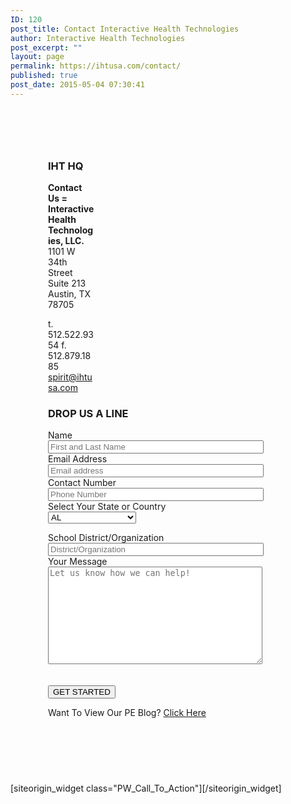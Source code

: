 ```yaml
---
ID: 120
post_title: Contact Interactive Health Technologies
author: Interactive Health Technologies
post_excerpt: ""
layout: page
permalink: https://ihtusa.com/contact/
published: true
post_date: 2015-05-04 07:30:41
---
```

<div id="pl-120"  class="panel-layout" ><div id="pg-120-0"  class="panel-grid panel-has-style"  data-style="{&quot;padding&quot;:&quot;60px&quot;,&quot;background_display&quot;:&quot;tile&quot;}" ><div class="panel-row-style panel-row-style-for-120-0" ><div id="pgc-120-0-0"  class="panel-grid-cell"  data-weight="0.2502081599" ><div id="panel-120-0-0-0" class="so-panel widget widget_black-studio-tinymce widget_black_studio_tinymce panel-first-child panel-last-child" data-index="0" data-style="{&quot;background_image_attachment&quot;:false,&quot;background_display&quot;:&quot;tile&quot;,&quot;featured_widgets&quot;:true,&quot;bigger_title&quot;:&quot;&quot;}" ><div class="featured-widget panel-widget-style panel-widget-style-for-120-0-0-0" ><h3 class="widget-title"><span class="widget-title__inline">IHT HQ</span></h3><div class="textwidget"><strong>Contact Us = Interactive Health Technologies, LLC.</strong>
1101 W 34th Street
Suite 213
Austin, TX 78705

t. 512.522.9354
f. 512.879.1885
<a href="mailto:spirit@ihtusa.com">spirit@ihtusa.com</a></div></div></div></div><div id="pgc-120-0-1"  class="panel-grid-cell"  data-weight="0.7497918401" ><div id="panel-120-0-1-0" class="so-panel widget widget_black-studio-tinymce widget_black_studio_tinymce panel-first-child panel-last-child" data-index="1" data-style="{&quot;background_image_attachment&quot;:false,&quot;background_display&quot;:&quot;tile&quot;,&quot;featured_widgets&quot;:&quot;&quot;,&quot;bigger_title&quot;:true}" ><div class="widget-title--big panel-widget-style panel-widget-style-for-120-0-1-0" ><h3 class="widget-title"><span class="widget-title__inline">DROP US A LINE</span></h3><div class="textwidget"><div role="form" class="wpcf7" id="wpcf7-f463-o1" lang="en-US" dir="ltr">
<div class="screen-reader-response"></div>
<form action="/wp-admin/post.php#wpcf7-f463-o1" method="post" class="wpcf7-form" novalidate="novalidate">
<div style="display: none;">
<input type="hidden" name="_wpcf7" value="463" />
<input type="hidden" name="_wpcf7_version" value="5.0.1" />
<input type="hidden" name="_wpcf7_locale" value="en_US" />
<input type="hidden" name="_wpcf7_unit_tag" value="wpcf7-f463-o1" />
<input type="hidden" name="_wpcf7_container_post" value="0" />
</div>
<div class="contact-form-small">
<div class="row">
<div class="col-xs-12  col-md-6">
Name<br />
      <span class="wpcf7-form-control-wrap your-name"><input type="text" name="your-name" value="" size="40" class="wpcf7-form-control wpcf7-text wpcf7-validates-as-required" aria-required="true" aria-invalid="false" placeholder="First and Last Name" /></span><br />
Email Address<br />
      <span class="wpcf7-form-control-wrap your-email"><input type="email" name="your-email" value="" size="40" class="wpcf7-form-control wpcf7-text wpcf7-email wpcf7-validates-as-required wpcf7-validates-as-email" aria-required="true" aria-invalid="false" placeholder="Email address" /></span><br />
Contact Number<br />
<span class="wpcf7-form-control-wrap your-tel"><input type="tel" name="your-tel" value="" size="40" class="wpcf7-form-control wpcf7-text wpcf7-tel wpcf7-validates-as-required wpcf7-validates-as-tel" aria-required="true" aria-invalid="false" placeholder="Phone Number" /></span><br />
Select Your State or Country<br />
<span class="wpcf7-form-control-wrap state"><select name="state" class="wpcf7-form-control wpcf7-select wpcf7-validates-as-required" aria-required="true" aria-invalid="false"><option value="AL">AL</option><option value="AK">AK</option><option value="AZ">AZ</option><option value="AR">AR</option><option value="CA">CA</option><option value="CO">CO</option><option value="CT">CT</option><option value="DE">DE</option><option value="FL">FL</option><option value="GA">GA</option><option value="HI">HI</option><option value="ID">ID</option><option value="IL">IL</option><option value="IN">IN</option><option value="IA">IA</option><option value="KS">KS</option><option value="KY">KY</option><option value="LA">LA</option><option value="ME">ME</option><option value="MD">MD</option><option value="MA">MA</option><option value="MI">MI</option><option value="MN">MN</option><option value="MS">MS</option><option value="MO">MO</option><option value="MT">MT</option><option value="NE">NE</option><option value="NV">NV</option><option value="NH">NH</option><option value="NJ">NJ</option><option value="NM">NM</option><option value="NY">NY</option><option value="NC">NC</option><option value="ND">ND</option><option value="OH">OH</option><option value="OK">OK</option><option value="OR">OR</option><option value="PA">PA</option><option value="RI">RI</option><option value="SC">SC</option><option value="SD">SD</option><option value="TN">TN</option><option value="TX">TX</option><option value="UT">UT</option><option value="VT">VT</option><option value="VA">VA</option><option value="WA">WA</option><option value="Washington D.C.">Washington D.C.</option><option value="WV">WV</option><option value="WI">WI</option><option value="WY">WY</option><option value="CANADA">CANADA</option><option value="BERMUDA">BERMUDA</option><option value="AUSTRALIA">AUSTRALIA</option><option value="UNITED KINGDOM">UNITED KINGDOM</option><option value="SOUTH AFRICA">SOUTH AFRICA</option><option value="International - Other">International - Other</option></select></span></p></div>
<div class="col-xs-12  col-md-6">
School District/Organization<br />
        <span class="wpcf7-form-control-wrap your-subject"><input type="text" name="your-subject" value="" size="40" class="wpcf7-form-control wpcf7-text wpcf7-validates-as-required" aria-required="true" aria-invalid="false" placeholder="District/Organization" /></span><br />
Your Message<br />
        <span class="wpcf7-form-control-wrap your-message"><textarea name="your-message" cols="40" rows="10" class="wpcf7-form-control wpcf7-textarea wpcf7-validates-as-required" aria-required="true" aria-invalid="false" placeholder="Let us know how we can help!"></textarea></span><br />
<span id="hp5abd0a928b2ab" class="wpcf7-form-control-wrap emailiht-120-wrap" style="display:none !important; visibility:hidden !important;"><label  class="hp-message">Please leave this field empty.</label><input class="wpcf7-form-control wpcf7-text"  type="text" name="emailiht-120" value="" size="40" tabindex="-1" autocomplete="nope" /></span><br />
  <input type='hidden' id="zc_gad" name="zc_gad" value=""/><br />
      <input type="submit" value="GET STARTED" class="wpcf7-form-control wpcf7-submit btn btn-primary pull-right" />
    </div>
</p></div>
</p></div>
</div>
<div style="display:none;">
<span class="wpcf7-form-control-wrap fc_campaign"><input type="text" name="fc_campaign" value="" size="40" class="wpcf7-form-control wpcf7-text" aria-invalid="false" /></span><br />
<span class="wpcf7-form-control-wrap fc_channel"><input type="text" name="fc_channel" value="" size="40" class="wpcf7-form-control wpcf7-text" aria-invalid="false" /></span><br />
<span class="wpcf7-form-control-wrap fc_content"><input type="text" name="fc_content" value="" size="40" class="wpcf7-form-control wpcf7-text" aria-invalid="false" /></span><br />
<span class="wpcf7-form-control-wrap fc_landing"><input type="text" name="fc_landing" value="" size="40" class="wpcf7-form-control wpcf7-text" aria-invalid="false" /></span><br />
<span class="wpcf7-form-control-wrap fc_medium"><input type="text" name="fc_medium" value="" size="40" class="wpcf7-form-control wpcf7-text" aria-invalid="false" /></span><br />
<span class="wpcf7-form-control-wrap fc_referrer"><input type="text" name="fc_referrer" value="" size="40" class="wpcf7-form-control wpcf7-text" aria-invalid="false" /></span><br />
<span class="wpcf7-form-control-wrap fc_source"><input type="text" name="fc_source" value="" size="40" class="wpcf7-form-control wpcf7-text" aria-invalid="false" /></span><br />
<span class="wpcf7-form-control-wrap fc_term"><input type="text" name="fc_term" value="" size="40" class="wpcf7-form-control wpcf7-text" aria-invalid="false" /></span><br />
<span class="wpcf7-form-control-wrap lc_campaign"><input type="text" name="lc_campaign" value="" size="40" class="wpcf7-form-control wpcf7-text" aria-invalid="false" /></span><br />
<span class="wpcf7-form-control-wrap lc_channel"><input type="text" name="lc_channel" value="" size="40" class="wpcf7-form-control wpcf7-text" aria-invalid="false" /></span><br />
<span class="wpcf7-form-control-wrap lc_content"><input type="text" name="lc_content" value="" size="40" class="wpcf7-form-control wpcf7-text" aria-invalid="false" /></span><br />
<span class="wpcf7-form-control-wrap lc_landing"><input type="text" name="lc_landing" value="" size="40" class="wpcf7-form-control wpcf7-text" aria-invalid="false" /></span><br />
<span class="wpcf7-form-control-wrap lc_medium"><input type="text" name="lc_medium" value="" size="40" class="wpcf7-form-control wpcf7-text" aria-invalid="false" /></span><br />
<span class="wpcf7-form-control-wrap lc_referrer"><input type="text" name="lc_referrer" value="" size="40" class="wpcf7-form-control wpcf7-text" aria-invalid="false" /></span><br />
<span class="wpcf7-form-control-wrap lc_source"><input type="text" name="lc_source" value="" size="40" class="wpcf7-form-control wpcf7-text" aria-invalid="false" /></span><br />
<span class="wpcf7-form-control-wrap lc_term"><input type="text" name="lc_term" value="" size="40" class="wpcf7-form-control wpcf7-text" aria-invalid="false" /></span><br />
<span class="wpcf7-form-control-wrap OS"><input type="text" name="OS" value="" size="40" class="wpcf7-form-control wpcf7-text" aria-invalid="false" /></span><br />
<span class="wpcf7-form-control-wrap GA_Client_ID"><input type="text" name="GA_Client_ID" value="" size="40" class="wpcf7-form-control wpcf7-text" aria-invalid="false" /></span><br />
<span class="wpcf7-form-control-wrap all_traffic_sources"><input type="text" name="all_traffic_sources" value="" size="40" class="wpcf7-form-control wpcf7-text" aria-invalid="false" /></span><br />
<span class="wpcf7-form-control-wrap browser"><input type="text" name="browser" value="" size="40" class="wpcf7-form-control wpcf7-text" aria-invalid="false" /></span><br />
<span class="wpcf7-form-control-wrap city"><input type="text" name="city" value="" size="40" class="wpcf7-form-control wpcf7-text" aria-invalid="false" /></span><br />
<span class="wpcf7-form-control-wrap device"><input type="text" name="device" value="" size="40" class="wpcf7-form-control wpcf7-text" aria-invalid="false" /></span><br />
<span class="wpcf7-form-control-wrap page_visits"><input type="text" name="page_visits" value="" size="40" class="wpcf7-form-control wpcf7-text" aria-invalid="false" /></span><br />
<span class="wpcf7-form-control-wrap pages_visited_list"><input type="text" name="pages_visited_list" value="" size="40" class="wpcf7-form-control wpcf7-text" aria-invalid="false" /></span><br />
<span class="wpcf7-form-control-wrap region"><input type="text" name="region" value="" size="40" class="wpcf7-form-control wpcf7-text" aria-invalid="false" /></span><br />
<span class="wpcf7-form-control-wrap time_zone"><input type="text" name="time_zone" value="" size="40" class="wpcf7-form-control wpcf7-text" aria-invalid="false" /></span>
</div>
<div class="wpcf7-response-output wpcf7-display-none"></div></form></div>

Want To View Our PE Blog? <a href="http://ihtusa.com/pe-blog-news">Click Here</a></div></div></div></div></div></div><div id="pg-120-1"  class="panel-grid panel-no-style" ><div id="pgc-120-1-0"  class="panel-grid-cell"  data-weight="1" ><div id="panel-120-1-0-0" class="so-panel widget widget_pw_call_to_action widget-call-to-action panel-first-child panel-last-child" data-index="2" data-style="{&quot;background_display&quot;:&quot;tile&quot;,&quot;featured_widgets&quot;:&quot;&quot;,&quot;bigger_title&quot;:&quot;&quot;}" >[siteorigin_widget class="PW_Call_To_Action"]<input type="hidden" value="{&quot;instance&quot;:{&quot;text&quot;:&quot;&quot;,&quot;button_text&quot;:&quot;&lt;a href=\&quot;#TOP\&quot;&gt;BACK TO TOP&lt;\/a&gt;&quot;},&quot;args&quot;:{&quot;before_widget&quot;:&quot;&lt;div id=\&quot;panel-120-1-0-0\&quot; class=\&quot;so-panel widget widget_pw_call_to_action widget-call-to-action panel-first-child panel-last-child\&quot; data-index=\&quot;2\&quot; data-style=\&quot;{&amp;quot;background_display&amp;quot;:&amp;quot;tile&amp;quot;,&amp;quot;featured_widgets&amp;quot;:&amp;quot;&amp;quot;,&amp;quot;bigger_title&amp;quot;:&amp;quot;&amp;quot;}\&quot; &gt;&quot;,&quot;after_widget&quot;:&quot;&lt;\/div&gt;&quot;,&quot;before_title&quot;:&quot;&lt;h3 class=\&quot;widget-title\&quot;&gt;&lt;span class=\&quot;widget-title__inline\&quot;&gt;&quot;,&quot;after_title&quot;:&quot;&lt;\/span&gt;&lt;\/h3&gt;&quot;,&quot;widget_id&quot;:&quot;widget-1-0-0&quot;}}" />[/siteorigin_widget]</div></div></div></div>

<style type="text/css" class="panels-style" data-panels-style-for-post="120">@import url(https://ihtusa.com/wp-content/plugins/siteorigin-panels/css/front-flex.min.css); #pgc-120-0-0 { width:25.0208%;width:calc(25.0208% - ( 0.7497918401 * 30px ) ) } #pgc-120-0-1 { width:74.9792%;width:calc(74.9792% - ( 0.2502081599 * 30px ) ) } #pg-120-0 , #pl-120 .so-panel { margin-bottom:30px } #pgc-120-1-0 { width:100%;width:calc(100% - ( 0 * 30px ) ) } #pl-120 .so-panel:last-child { margin-bottom:0px } #pg-120-0> .panel-row-style { padding:60px } @media (max-width:780px){ #pg-120-0.panel-no-style, #pg-120-0.panel-has-style > .panel-row-style , #pg-120-1.panel-no-style, #pg-120-1.panel-has-style > .panel-row-style { -webkit-flex-direction:column;-ms-flex-direction:column;flex-direction:column } #pg-120-0 .panel-grid-cell , #pg-120-1 .panel-grid-cell { margin-right:0 } #pg-120-0 .panel-grid-cell , #pg-120-1 .panel-grid-cell { width:100% } #pgc-120-0-0 { margin-bottom:30px } #pl-120 .panel-grid-cell { padding:0 } #pl-120 .panel-grid .panel-grid-cell-empty { display:none } #pl-120 .panel-grid .panel-grid-cell-mobile-last { margin-bottom:0px }  } </style>